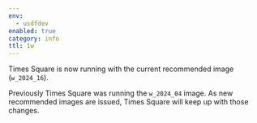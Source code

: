 ```yaml
---
env:
  - usdfdev
enabled: true
category: info
ttl: 1w
---
```


Times Square is now running with the current recommended image (`w_2024_16`).

Previously Times Square was running the `w_2024_04` image. As new recommended images are issued, Times Square will keep up with those changes.
